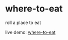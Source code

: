 # where-to-eat
roll a place to eat

live demo: [where-to-eat](http://cloud.waynest.com/starry/where-to-eat/)
